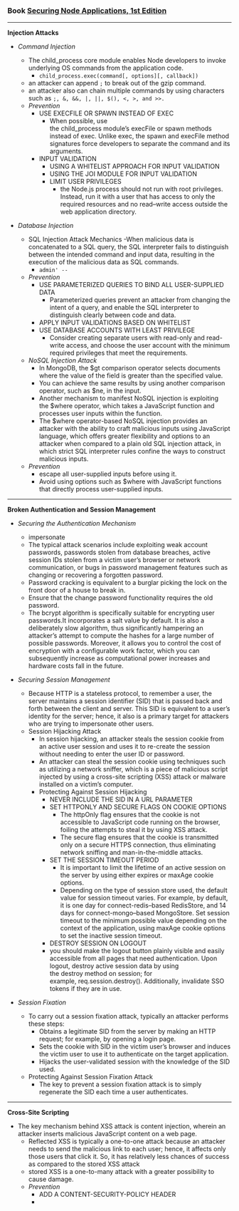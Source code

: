 ### Book [Securing Node Applications, 1st Edition](https://www.safaribooksonline.com/library/view/securing-node-applications/9781491982426/)

---------------------------------------

**Injection Attacks**

 - *Command Injection*
	 - The child_process core module enables Node developers to invoke underlying OS commands from the application code.
		 - `child_process.exec(command[, options][, callback])`
	 - an attacker can append `;` to break out of the gzip command.
	 - an attacker also can chain multiple commands by using characters such as `;, &, &&, |, ||, $(), <, >, and >>.`
	 - *Prevention*
		 - USE EXECFILE OR SPAWN INSTEAD OF EXEC
			 - When possible, use the child_process module’s execFile or spawn methods instead of exec. Unlike exec, the spawn and execFile method signatures force developers to separate the command and its arguments.
		 - INPUT VALIDATION
			 - USING A WHITELIST APPROACH FOR INPUT VALIDATION
		 	 - USING THE JOI MODULE FOR INPUT VALIDATION
			 - LIMIT USER PRIVILEGES
				 - the Node.js process should not run with root privileges. Instead, run it with a user that has access to only the required resources and no read–write access outside the web application directory.
		 
- *Database Injection*
	 - SQL Injection Attack Mechanics
		 -When malicious data is concatenated to a SQL query, the SQL interpreter fails to distinguish between the intended command and input data, resulting in the execution of the malicious data as SQL commands.
	 	- `admin' -- `
	- *Prevention*
		- USE PARAMETERIZED QUERIES TO BIND ALL USER-SUPPLIED DATA
			- Parameterized queries prevent an attacker from changing the intent of a query, and enable the SQL interpreter to distinguish clearly between code and data. 
		- APPLY INPUT VALIDATIONS BASED ON WHITELIST
		- USE DATABASE ACCOUNTS WITH LEAST PRIVILEGE
			- Consider creating separate users with read-only and read-write access, and choose the user account with the minimum required privileges that meet the requirements.
	- *NoSQL Injection Attack*
		- In MongoDB, the $gt comparison operator selects documents where the value of the field is greater than the specified value. 
		- You can achieve the same results by using another comparison operator, such as $ne, in the input.
		- Another mechanism to manifest NoSQL injection is exploiting the $where operator, which takes a JavaScript function and processes user inputs within the function.
		- The $where operator-based NoSQL injection provides an attacker with the ability to craft malicious inputs using JavaScript language, which offers greater flexibility and options to an attacker when compared to a plain old SQL injection attack, in which strict SQL interpreter rules confine the ways to construct malicious inputs.
	- *Prevention*
		- escape all user-supplied inputs before using it.
		- Avoid using options such as $where with JavaScript functions that directly process user-supplied inputs.
	

---------------------------

**Broken Authentication and Session Management**

 - *Securing the Authentication Mechanism*
	 - impersonate
	 - The typical attack scenarios include exploiting weak account passwords, passwords stolen from database breaches, active session IDs stolen from a victim user’s browser or network communication, or bugs in password management features such as changing or recovering a forgotten password.
	 - Password cracking is equivalent to a burglar picking the lock on the front door of a house to break in.
	 - Ensure that the change password functionality requires the old password.
	 - The bcrypt algorithm is specifically suitable for encrypting user passwords.It incorporates a salt value by default. It is also a deliberately slow algorithm, thus significantly hampering an attacker’s attempt to compute the hashes for a large number of possible passwords. Moreover, it allows you to control the cost of encryption with a configurable work factor, which you can subsequently increase as computational power increases and hardware costs fall in the future.

 - *Securing Session Management*
	 - Because HTTP is a stateless protocol, to remember a user, the server maintains a session identifier (SID) that is passed back and forth between the client and server. This SID is equivalent to a user’s identity for the server; hence, it also is a primary target for attackers who are trying to impersonate other users.
	 - Session Hijacking Attack
		 - In session hijacking, an attacker steals the session cookie from an active user session and uses it to re-create the session without needing to enter the user ID or password.
		 - An attacker can steal the session cookie using techniques such as utilizing a network sniffer, which is a piece of malicious script injected by using a cross-site scripting (XSS) attack or malware installed on a victim’s computer.
		 - Protecting Against Session Hijacking
			 - NEVER INCLUDE THE SID IN A URL PARAMETER
			 - SET HTTPONLY AND SECURE FLAGS ON COOKIE OPTIONS
				 - The httpOnly flag ensures that the cookie is not accessible to JavaScript code running on the browser, foiling the attempts to steal it by using XSS attack. 
				 - The secure flag ensures that the cookie is transmitted only on a secure HTTPS connection, thus eliminating network sniffing and man-in-the-middle attacks.
			 - SET THE SESSION TIMEOUT PERIOD
				 - It is important to limit the lifetime of an active session on the server by using either expires or maxAge cookie options.
				 - Depending on the type of session store used, the default value for session timeout varies. For example, by default, it is one day for connect-redis–based RedisStore, and 14 days for connect-mongo–based MongoStore. Set session timeout to the minimum possible value depending on the context of the application, using maxAge cookie options to set the inactive session timeout.
			 - DESTROY SESSION ON LOGOUT
			 - you should make the logout button plainly visible and easily accessible from all pages that need authentication. Upon logout, destroy active session data by using the destroy method on session; for example, req.session.destroy(). Additionally, invalidate SSO tokens if they are in use.

 - *Session Fixation*
	  - To carry out a session fixation attack, typically an attacker performs these steps:
		  - Obtains a legitimate SID from the server by making an HTTP request; for example, by opening a login page.
		  - Sets the cookie with SID in the victim user’s browser and induces the victim user to use it to authenticate on the target application.
		  - Hijacks the user-validated session with the knowledge of the SID used.
	  - Protecting Against Session Fixation Attack
		  - The key to prevent a session fixation attack is to simply regenerate the SID each time a user authenticates. 


------------------------

**Cross-Site Scripting**

 - The key mechanism behind XSS attack is content injection, wherein an attacker inserts malicious JavaScript content on a web page. 
	 - Reflected XSS is typically a one-to-one attack because an attacker needs to send the malicious link to each user; hence, it affects only those users that click it. So, it has relatively less chances of success as compared to the stored XSS attack
	 - stored XSS is a one-to-many attack with a greater possibility to cause damage.
	 - *Prevention*
	 	- ADD A CONTENT-SECURITY-POLICY HEADER
	 	-
